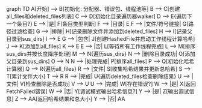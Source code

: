 graph TD
    A[开始] --> B[初始化: 分配器、错误包、线程池等]
    B --> C[创建all_files和deleted_files列表]
    C --> D[初始化目录遍历器walker]
    D --> E{遍历下一个条目?}
    E --> |是| F[条目类型判断]
    F --> |目录| E
    F --> |文件/符号链接| G[路径过滤检查]
    G --> |排除| H[记录删除文件并添加到deleted_files]
    H --> I[记录父目录到sus_dirs]
    I --> E
    G --> |包含| J[创建HashedFile并启动工作线程计算哈希]
    J --> K[添加到all_files]
    K --> E
    E --> |否| L[等待所有工作线程完成]
    L --> M[排序sus_dirs并按长度降序处理]
    M --> N{遍历sus_dirs}
    N --> |删除目录成功| O[添加父目录到sus_dirs]
    O --> N
    N --> |处理完成| P[排序all_files]
    P --> Q[初始化哈希计算器]
    Q --> R{遍历all_files}
    R --> |文件| S[收集哈希结果并更新总哈希]
    S --> T[累计文件大小]
    T --> R
    R --> |完成| U{遍历deleted_files检查删除结果}
    U --> |文件| V[检查删除是否成功]
    V --> U
    U --> |完成| W[存在错误?]
    W --> |是| X[返回FetchFailed错误]
    W --> |否| Y[调试模式输出哈希信息?]
    Y --> |是| Z[输出调试信息]
    Z --> AA[返回哈希结果和总大小]
    Y --> |否| AA
